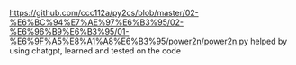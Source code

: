 https://github.com/ccc112a/py2cs/blob/master/02-%E6%BC%94%E7%AE%97%E6%B3%95/02-%E6%96%B9%E6%B3%95/01-%E6%9F%A5%E8%A1%A8%E6%B3%95/power2n/power2n.py
helped by using chatgpt, learned and tested on the code
